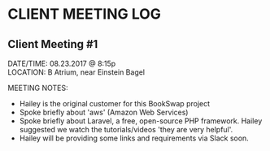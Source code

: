# CLIENT MEETING LOG
## Client Meeting #1  
DATE/TIME: 08.23.2017 @ 8:15p  
LOCATION: B Atrium, near Einstein Bagel

MEETING NOTES:  
* Hailey is the original customer for this BookSwap project
* Spoke briefly about 'aws' (Amazon Web Services)
* Spoke briefly about Laravel, a free, open-source PHP framework. Hailey suggested we watch the tutorials/videos 'they are very helpful'.
* Hailey will be providing some links and requirements via Slack soon. 